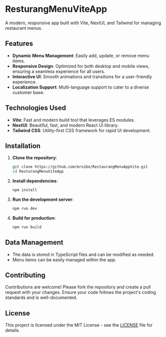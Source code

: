 # ResturangMenuViteApp

A modern, responsive app built with Vite, NextUI, and Tailwind for managing restaurant menus.

## Features

- **Dynamic Menu Management**: Easily add, update, or remove menu items.
- **Responsive Design**: Optimized for both desktop and mobile views, ensuring a seamless experience for all users.
- **Interactive UI**: Smooth animations and transitions for a user-friendly experience.
- **Localization Support**: Multi-language support to cater to a diverse customer base.

## Technologies Used

- **Vite**: Fast and modern build tool that leverages ES modules.
- **NextUI**: Beautiful, fast, and modern React UI library.
- **Tailwind CSS**: Utility-first CSS framework for rapid UI development.

## Installation

1. **Clone the repository**:

   ```sh
   git clone https://github.com/mrnibo/RestaurangMenuAppVite.git
   cd ResturangMenuViteApp
   ```

2. **Install dependencies**:

   ```sh
   npm install
   ```

3. **Run the development server**:

   ```sh
   npm run dev
   ```

4. **Build for production**:
   ```sh
   npm run build
   ```

## Data Management

- The data is stored in TypeScript files and can be modified as needed.
- Menu items can be easily managed within the app.

## Contributing

Contributions are welcome! Please fork the repository and create a pull request with your changes. Ensure your code follows the project's coding standards and is well-documented.

## License

This project is licensed under the MIT License - see the [LICENSE](LICENSE) file for details.
